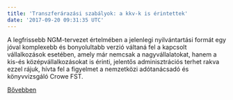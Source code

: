 ```yaml
---
title: 'Transzferárazási szabályok: a kkv-k is érintettek'
date: '2017-09-20 09:31:35 UTC'
---
```


A legfrissebb NGM-tervezet értelmében a jelenlegi nyilvántartási formát egy jóval komplexebb és bonyolultabb verzió váltaná fel a kapcsolt vállalkozások esetében, amely már nemcsak a nagyvállalatokat, hanem a kis-és középvállalkozásokat is érinti, jelentős adminisztrációs terhet rakva ezzel rájuk, hívta fel a figyelmet a nemzetközi adótanácsadó és könyvvizsgáló Crowe FST.



[Bővebben](http://ift.tt/2wxfTqL)
